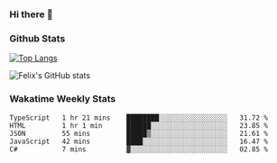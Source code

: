 ### Hi there 👋

<!--
**FelixNiedermann/FelixNiedermann** is a ✨ _special_ ✨ repository because its `README.md` (this file) appears on your GitHub profile.

Here are some ideas to get you started:

- 🔭 I’m currently working on ...
- 🌱 I’m currently learning ...
- 👯 I’m looking to collaborate on ...
- 🤔 I’m looking for help with ...
- 💬 Ask me about ...
- 📫 How to reach me: ...
- 😄 Pronouns: ...
- ⚡ Fun fact: ...
-->

### Github Stats

[![Top Langs](https://github-readme-stats.vercel.app/api/top-langs/?username=FelixNiedermann&layout=compact&langs_count=10&theme=dracula)](https://github.com/FelixNiedermann)

![Felix's GitHub stats](https://github-readme-stats.vercel.app/api?username=FelixNiedermann&show_icons=true&theme=dracula)

### Wakatime Weekly Stats
<!--START_SECTION:waka-->
```text
TypeScript   1 hr 21 mins    ████████░░░░░░░░░░░░░░░░░   31.72 % 
HTML         1 hr 1 min      ██████░░░░░░░░░░░░░░░░░░░   23.85 % 
JSON         55 mins         █████▒░░░░░░░░░░░░░░░░░░░   21.61 % 
JavaScript   42 mins         ████░░░░░░░░░░░░░░░░░░░░░   16.47 % 
C#           7 mins          ▓░░░░░░░░░░░░░░░░░░░░░░░░   02.85 % 
```
<!--END_SECTION:waka-->
